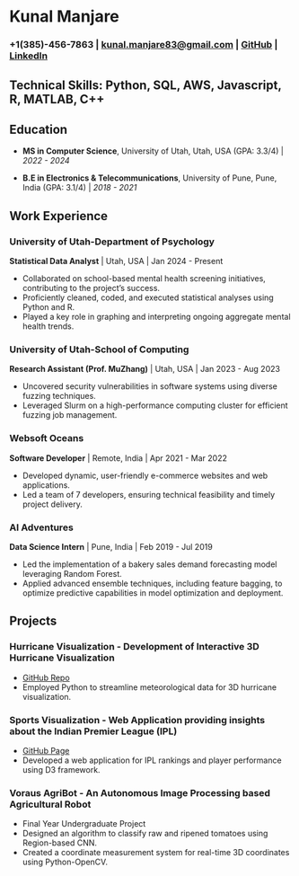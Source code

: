 # Kunal Manjare

### +1(385)-456-7863 | kunal.manjare83@gmail.com | [GitHub](https://github.com/kunal911) | [LinkedIn](https://linkedin.com/in/kunal-manjare)

## Technical Skills: Python, SQL, AWS, Javascript, R, MATLAB, C++


## Education

- __MS in Computer Science__, University of Utah, Utah, USA (GPA: 3.3/4) | *2022 - 2024*

- __B.E in Electronics & Telecommunications__, University of Pune, Pune, India (GPA: 3.1/4) | *2018 - 2021*

 
## Work Experience

### University of Utah-Department of Psychology
__Statistical Data Analyst__ | Utah, USA | Jan 2024 - Present
- Collaborated on school-based mental health screening initiatives, contributing to the project’s success.
- Proficiently cleaned, coded, and executed statistical analyses using Python and R.
- Played a key role in graphing and interpreting ongoing aggregate mental health trends.

### University of Utah-School of Computing
__Research Assistant (Prof. MuZhang)__ | Utah, USA | Jan 2023 - Aug 2023
- Uncovered security vulnerabilities in software systems using diverse fuzzing techniques.
- Leveraged Slurm on a high-performance computing cluster for efficient fuzzing job management.

### Websoft Oceans
__Software Developer__ | Remote, India | Apr 2021 - Mar 2022
- Developed dynamic, user-friendly e-commerce websites and web applications.
- Led a team of 7 developers, ensuring technical feasibility and timely project delivery.

### AI Adventures
__Data Science Intern__ | Pune, India | Feb 2019 - Jul 2019
- Led the implementation of a bakery sales demand forecasting model leveraging Random Forest.
- Applied advanced ensemble techniques, including feature bagging, to optimize predictive capabilities in model optimization and deployment.

## Projects

### Hurricane Visualization - Development of Interactive 3D Hurricane Visualization
- [GitHub Repo](https://github.com/kunal911/CS-6635-5635-Final-Project)
- Employed Python to streamline meteorological data for 3D hurricane visualization.

### Sports Visualization - Web Application providing insights about the Indian Premier League (IPL)
- [GitHub Page](https://kunal911.github.io/Data-Visualization-Final-Project-/)
- Developed a web application for IPL rankings and player performance using D3 framework.

### Voraus AgriBot - An Autonomous Image Processing based Agricultural Robot
- Final Year Undergraduate Project
- Designed an algorithm to classify raw and ripened tomatoes using Region-based CNN.
- Created a coordinate measurement system for real-time 3D coordinates using Python-OpenCV.

